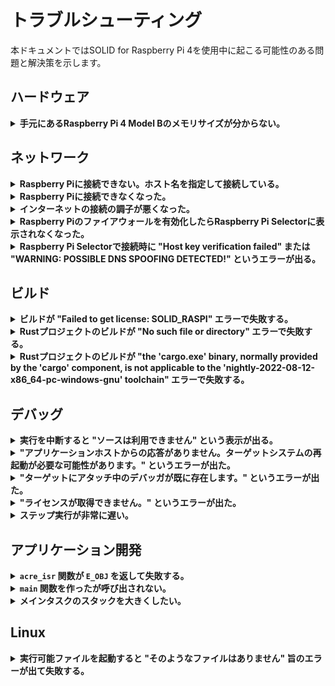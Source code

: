 # トラブルシューティング

本ドキュメントではSOLID for Raspberry Pi 4を使用中に起こる可能性のある問題と解決策を示します。

## ハードウェア

<details>
<summary><b>手元にあるRaspberry Pi 4 Model Bのメモリサイズが分からない。</b></summary>

Raspberry Pi 4上で `/proc/cpuinfo` から[モデルリビジョンコード][4]を取得して判別できます。2022年の時点では以下の規則に従っているようです。

| リビジョンコード | モデル | メモリサイズ |
| ---------------- | ------ | ------------ |
| `a0311*`         | 4B     | 1GB          |
| `b0311*`         | 4B     | 2GB          |
| `c0311*`         | 4B     | 4GB          |
| `d0311*`         | 4B     | 8GB          |

例えば、以下の例ではRaspberry Pi 4 Model B 8GBモデルであると分かります。

```
$ cat /proc/cpuinfo | grep Revision
Revision        : d03114
```

</details>

## ネットワーク

<details>
<summary><b>Raspberry Piに接続できない。ホスト名を指定して接続している。</b></summary>

[SSH](system-linux.md#sshリモートログイン)や[Raspberry Pi Selector](license.md#raspberry-pi-selectorの起動とライセンスの取得)でホスト名 (e.g., `raspberrypi`) を指定して接続する場合は[マルチキャストDNS][10]という方法で接続先を検索します。通常はこれでうまくいくことが多いのですが、ネットワーク構成によっては失敗する場合があるようです。

ホスト名が使用できない場合、IPアドレスを代わりに指定して接続してください。IPアドレスを調べる方法としては、Raspberry Pi上で `ip addr` コマンドを実行する方法があります。他の方法については[Raspberry Pi公式ドキュメント][11] (英語) をご覧ください。

> **注意:** IPアドレスを[DHCP][12]により動的割り当てする環境では、Raspberry PiのIPアドレスが変化する可能性があります。IPアドレスが変化した場合、以下の手順を再実施する必要があります。
>
> 1. 新しいIPアドレスで[SSHリモートログイン](system-linux.md#sshリモートログイン)を行ってください。接続が完了してシェルが表示されればOKです。
> 2. [Raspberry Pi Selector](license.md#raspberry-pi-selectorの起動とライセンスの取得)の **Home** 画面から作成済みのプロファイルを選択し、**編集** を押し、表示されるダイアログで **ホスト名** 入力欄の内容を修正してください。

</details>

<details>
<summary><b>Raspberry Piに接続できなくなった。</b></summary>

Raspberry Piの電源が入っているのに突然接続できなくなった場合、Linuxカーネルがハングアップしている可能性が疑われます。UARTコンソールでエンターキーを入力し、Linuxのログインプロンプトが表示されるか確認してください。UARTコンソールも反応しない場合、Raspberry Piの電源を切断して再起動することが必要です。

SOLID-OSとLinuxは完全に分離されていないため、モニタデバッガやロードしたアプリケーションの誤作動が原因でLinuxがハングアップする可能性があります。例えば、Linuxが使用しているペリフェラルの割込みラインの設定をSOLID-OSから変更することは推奨されません。

</details>

<details>
<summary><b>インターネットの接続の調子が悪くなった。</b></summary>

Raspberry Piがハングアップしていないか確認してください。Linuxカーネルがハングアップするとハードウェアが大量の[Pauseフレーム][2]を送信し、一部のネットワーク機器の動作に一時的な支障を来す場合があることを確認しています。

</details>

<details>
<summary><b>Raspberry Piのファイアウォールを有効化したらRaspberry Pi Selectorに表示されなくなった。</b></summary>

Raspberry PiがUDPポート51590のパケットが受信できるように設定してください。

</details>

<details>
<summary><b>Raspberry Pi Selectorで接続時に "Host key verification failed" または "WARNING: POSSIBLE DNS SPOOFING DETECTED!" というエラーが出る。</b></summary>

SSHサーバーは固有の識別子を持っており、SSHクライアントはサーバーのホスト名と識別子の対応関係を `%USERPROFILE%\.ssh\known_hosts` テキストファイルで記憶しています。Raspberry Pi Selectorはここに記憶された既知のサーバーにのみ接続できます。

"Host key verification failed" というエラーが出る場合、まだ対応関係が登録されていないので、一度Windows標準のSSHクライアントを使用して[サーバーに接続](system-linux.md#sshリモートログイン)してください。この際、**ホスト名がRaspberry Pi Selectorに登録されているものと完全に同じ**になるようにしてください。

> **注意:** WSL (Windows Subsystem for Linux) やMSYS2からこれを行うと異なる場所の `known_hosts` に保存される可能性があります。TeraTermなど別のSSHクライアントはまったく独立した仕組みを利用しています。必ず、**[Windowsオプション機能][9]として提供されているOpenSSHクライアント**を使用するようにしてください。

<p align="center"><img src="img/lm-ssh-hostname.png"></p>

[SDカードイメージの書込み](./flashing-sd-card.md)を行うとサーバー側の識別子が再生成されるため、記録された対応関係が無効になります。"WARNING: POSSIBLE DNS SPOOFING DETECTED!" というエラーが出る場合、`%USERPROFILE%\.ssh\known_hosts` テキストファイルを編集し、古い行を削除してください。

> このエラーは、ホスト名が指すサーバーが変化したことを表します。[DNS偽装攻撃](https://ja.wikipedia.org/wiki/DNS%E3%82%B9%E3%83%97%E3%83%BC%E3%83%95%E3%82%A3%E3%83%B3%E3%82%B0) (DNS spoofing attack) が一つの要因ですが、意図的にサーバーを置き換えたときや、DHCP環境でIPアドレスが別のホストで再利用されたときも同じことが起こります。

</details>

## ビルド

<details>
<summary><b>ビルドが "Failed to get license: SOLID_RASPI" エラーで失敗する。</b></summary>

Raspberry Pi Selectorが起動していて、[ターゲットに接続](license.md#raspberry-pi-selectorの起動とライセンスの取得)した状態であることを確認してください。

</details>

<details>
<summary><b>Rustプロジェクトのビルドが "No such file or directory" エラーで失敗する。</b></summary>

Rust MinGWツールチェーンの[制約][3]です。ソリューションを非ASCII文字を含まない短いパスの場所に移動して再度お試しください。ソリューションの完全パスが110文字以内に収まるようにすることを推奨します。

</details>

<details>
<summary><b>Rustプロジェクトのビルドが "the 'cargo.exe' binary, normally provided by the 'cargo' component, is not applicable to the 'nightly-2022-08-12-x86_64-pc-windows-gnu' toolchain" エラーで失敗する。</b></summary>

ツールチェーンのインストールに失敗している可能性があります。SOLID-IDEを終了後、コマンドプロンプトで以下のコマンドを実行し、ツールチェーンの再インストールを行ってから、再度お試しください。

```
rustup toolchain uninstall nightly-2022-08-12-x86_64-pc-windows-gnu
rustup toolchain install nightly-2022-08-12-x86_64-pc-windows-gnu
```

</details>

## デバッグ

<details>
<summary><b>実行を中断すると "ソースは利用できません" という表示が出る。</b></summary>

リアルタイムOSのソースコードは提供されていないため、ここで実行を中断した場合はソースコードは表示されません。ただし、この場合でも呼び出し履歴ウィンドウ (<kbd>Alt+7</kbd>) から呼び出し元を辿ることはできます。

アイドル状態 (実行可能なタスクがない) の場合もOS内で実行が中断します。この状況は次の方法で確認することができます。

- 呼び出し履歴ウィンドウ (<kbd>Alt+7</kbd>) に `ghost_debug.elf!_kernel_exit_and_dispatch()` という行のみが表示されている。
- 逆アセンブルウィンドウ (<kbd>Alt+8</kbd>) を表示すると `wfi` (Wait for Interrupt) 命令で実行が中断している。

待ち状態のタスクを探すには[スレッド][7] (<kbd>Ctrl+Alt+H</kbd>) または[並列スタック][8]ウィンドウ (<kbd>Ctrl+Shift+D</kbd>, <kbd>S</kbd>) を使用すると便利です。タスクの待ち要因は[RTOSビューアー][5]で確認できます。

</details>

<details>
<summary><b>"アプリケーションホストからの応答がありません。ターゲットシステムの再起動が必要な可能性があります。" というエラーが出た。</b></summary>

デバッグモニタがハングアップしていることが考えられます。この場合、 `sudo reboot` コマンドなどの方法でRaspberry Piを再起動することが必要です。これはモニタデバッガの[技術的制限](limitations.md)です。

</details>

<details>
<summary><b>"ターゲットにアタッチ中のデバッガが既に存在します。" というエラーが出た。</b></summary>

他にデバッガのインスタンスが存在しないのにもかかわらずこのメッセージが表示される場合、次のコマンドをRaspberry Pi上で実行することで、Ghostdを強制的に再起動し、デバッグモニタへの接続をすべて切断することができます。

```
$ sudo systemctl restart ghostd
```

</details>

<details>
<summary><b>"ライセンスが取得できません。" というエラーが出た。</b></summary>

Raspberry Pi Selectorが起動していて、[ターゲットに接続](license.md#raspberry-pi-selectorの起動とライセンスの取得)した状態であることを確認してください。

</details>

<details>
<summary><b>ステップ実行が非常に遅い。</b></summary>

[RTOSビューアー][5]が表示中の場合、実行を停止するたびにウィンドウの内容を更新するため、 ステップ実行などの動作が極端に遅くなります。ステップ実行を行う際は非表示にするか、[自動更新を停止する][6]ことをお勧めします。

</details>

## アプリケーション開発

<details>
<summary><b><code>acre_isr</code> 関数が <code>E_OBJ</code> を返して失敗する。</b></summary>

割込みハンドラはSOLID-OSが提供する [`SOLID_INTC_Register`][1] 関数を使用して登録してください。[`acre_isr` 関数は使用できません。](limitations.md#割込みハンドラ)

</details>

<details>
<summary><b><code>main</code> 関数を作ったが呼び出されない。</b></summary>

SOLID for Raspberry Pi 4アプリケーションはSOLID独自のローダブル形式を使用しており、 `slo_main` がRTOSメインタスクから呼び出されるエントリポイント (入り口関数) となります。このエントリポイントは各言語で以下のようにして定義できます。

```c
void slo_main() { /* ... */ }                   // C
```

```c++
extern "C" void slo_main() { /* ... */ }        // C++
```

```rust
#[no_mangle]
pub extern "C" fn slo_main() { /* ... */ }      // Rust
```

</details>

<details>
<summary><b>メインタスクのスタックを大きくしたい。</b></summary>

メインタスクのスタックサイズは変更できないため、独自のスタックサイズを指定した新しいタスクを起動してください。

```c++
// C++
const T_CTSK inner_main_task_opts = {
    .tskatr = 0,
    .exinf = 0,
    .task = inner_main_task,
    .itskpri = 5,
    .stksz = 1024 * 256, // 256KiB
    .stk = NULL,
    .iprcid = 1,
    .affinity = 0b01,
};
acre_tsk(&inner_main_task_opts);
```

```rust
// Rust
std::thread::Builder::new()
    .stack_size(256 * 1024) // 256KiB
    .spawn(inner_main_task)
    .expect("failed to spawn an inner main task")
    .join()
    .expect("inner main task panicked");
```

</details>

## Linux

<details>
<summary><b>実行可能ファイルを起動すると "そのようなファイルはありません" 旨のエラーが出て失敗する。</b></summary>

`file` コマンドを使用して実行可能ファイルのターゲットCPUアーキテクチャを確認してください。SOLID for Raspberry Pi 4のOSイメージのRaspberry Pi OSは **64-bit Arm (AArch64)** バージョンを使用しており、32-bit Arm向けにビルドされたプログラムは初期状態では起動できない場合があります。

```
$ file xxx
xxx: ELF 64-bit LSB pie executable, ARM aarch64, version 1 (SYSV), dynamically linked, interpreter /lib/ld-linux-aarch64.so.1, ...
         ^^^^^^                     ^^^^^^^^^^^
            '---------------+-------------'
                            |
                           good     

$ file xxx
xxx: ELF 32-bit LSB pie executable, ARM, EABI5 version 1 (SYSV), dynamically linked, interpreter /lib/ld-linux-armhf.so.3, ...
         ^^^^^^                     ^^^
            '-------------+----------'
                          |
                         BAD       
```

32-bit Arm向けにビルドされたプログラムを起動するためには32-bit Arm向けのシステムライブラリを別途インストールする必要があります。(Stack Exchange, "[How to run 32-bit (armhf) binaries on 64-bit (arm64) Debian OS on Raspberry Pi?](https://unix.stackexchange.com/a/683867)")

</details>


[1]: http://solid.kmckk.com/doc/skit/current/os/cs/intc.html#c.SOLID_INTC_Register
[2]: https://en.wikipedia.org/wiki/Ethernet_flow_control#Pause_frame
[3]: http://solid.kmckk.com/doc/skit/current/troubleshooting/rust-path-length.html
[4]: https://www.raspberrypi.com/documentation/computers/raspberry-pi.html#new-style-revision-codes-in-use
[5]: http://solid.kmckk.com/doc/skit/current/user_guide/rtos_viewer.html
[6]: http://solid.kmckk.com/doc/skit/current/user_guide/rtos_viewer.html#id19
[7]: http://solid.kmckk.com/doc/skit/current/user_guide/thread-viewer.html
[8]: http://solid.kmckk.com/doc/skit/current/user_guide/parallel_stack.html
[9]: https://learn.microsoft.com/ja-jp/windows-server/administration/openssh/openssh_install_firstuse
[10]: https://ja.wikipedia.org/wiki/%E3%83%9E%E3%83%AB%E3%83%81%E3%82%AD%E3%83%A3%E3%82%B9%E3%83%88DNS
[11]: https://www.raspberrypi.com/documentation/computers/remote-access.html#ip-address
[12]: https://ja.wikipedia.org/wiki/Dynamic_Host_Configuration_Protocol

